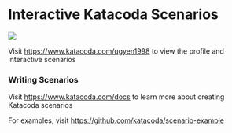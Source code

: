 # Interactive Katacoda Scenarios

[![](http://shields.katacoda.com/katacoda/ugyen1998/count.svg)](https://www.katacoda.com/ugyen1998 "Get your profile on Katacoda.com")

Visit https://www.katacoda.com/ugyen1998 to view the profile and interactive scenarios

### Writing Scenarios
Visit https://www.katacoda.com/docs to learn more about creating Katacoda scenarios

For examples, visit https://github.com/katacoda/scenario-example

